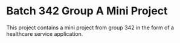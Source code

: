 # Batch 342 Group A Mini Project

This project contains a mini project from group 342 in the form of a healthcare service application.
